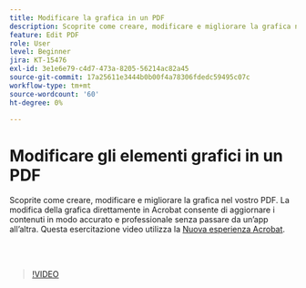 ```yaml
---
title: Modificare la grafica in un PDF
description: Scoprite come creare, modificare e migliorare la grafica nel vostro PDF
feature: Edit PDF
role: User
level: Beginner
jira: KT-15476
exl-id: 3e1e6e79-c4d7-473a-8205-56214ac82a45
source-git-commit: 17a25611e3444b0b00f4a78306fdedc59495c07c
workflow-type: tm+mt
source-wordcount: '60'
ht-degree: 0%

---
```


# Modificare gli elementi grafici in un PDF

Scoprite come creare, modificare e migliorare la grafica nel vostro PDF. La modifica della grafica direttamente in Acrobat consente di aggiornare i contenuti in modo accurato e professionale senza passare da un’app all’altra. Questa esercitazione video utilizza la [Nuova esperienza Acrobat](new-workspace.md).

<br> 

>[!VIDEO](https://video.tv.adobe.com/v/3446937?enablevpops&quality=12&learn=on&hidetitle=true&captions=ita)

